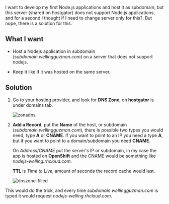 <p>I want to develop my first Node.js applications and host it as subdomain, but this server (shared on hostgator) does not support Node.js applications, and for a second I thought if I need to change server only for this?. But nope, there is a solution for this.</p>

<span id="more-332"></span>

<h2>What I want</h2>
<ul>
<li><p>Host a Nodejs application in subdomain (<em>subdomain.wellingguzman.com</em>) on a server that does not support nodejs.</p></li>
<li><p>Keep it like if it was hosted on the same server.</p></li>
</ul>


<h2>Solution</h2>

<ol>
<li><p>Go to your hosting provider, and look for <strong>DNS Zone</strong>, on <strong>hostgator</strong> is under domains tab.</p>
<p><img src="http://wellingguzman.com/wp-content/uploads/2014/05/zonadns.jpg" alt="zonadns" class="alignnone size-full wp-image-335" /></p>
</li>

<li><p><strong>Add a Record</strong>, put the <strong>Name</strong> of the host, or subdomain (<em>subdomain.wellingguzman.com</em>), there is possible two types you would need, type <strong>A</strong> or <strong>CNAME</strong>. If you want to point to an IP you need a type <strong>A</strong>, but if you want to point to a domain/subdomain you need <strong>CNAME</strong>.</p>

<p>On <em>Address</em>/<em>CNAME</em> put the server's IP or subdomain, in my case the app is hosted on <strong>OpenShift</strong> and the CNAME would be something like <em>nodejs-welling.rhcloud.com</em>. </p>

<p><strong>TTL</strong> is <em>Time to Live</em>, amount of seconds the record cache would last.</p>

<p><img src="http://wellingguzman.com/wp-content/uploads/2014/05/dnszone-filled.jpg" alt="dnszone-filled" class="alignnone size-full wp-image-339" /></p>

</li>
</ol>

<p>This would do the trick, and every time <em>subdomain.wellingguzman.com</em> is typed it would request <em>nodejs-welling.rhcloud.com</em>.</p>